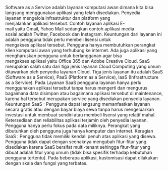 Software as a Service adalah layanan komputasi awan dimana kita bisa langsung menggunakan aplikasi yang telah disediakan. Penyedia layanan mengelola infrastruktur dan platform yang menjalankan aplikasi tersebut. Contoh layanan aplikasi E-mail yaitu Gmail, Yahoo Mail sedangkan contoh aplikasi media sosial adalah Twitter, Facebook dan Instagram. Keuntungan dari layanan ini adalah pengguna tidak perlu membeli lisensi untuk mengakses aplikasi tersebut. 
Pengguna hanya membutuhkan perangkat klien komputasi awan yang terhubung ke internet. Ada juga aplikasi yang mengharuskan pengguna untuk berlangganan agar bisa mengakses aplikasi yaitu Office 365 dan Adobe Creative Cloud.
SaaS merupakan salah satu dari tiga jenis layanan Cloud Computing yang umum ditawarkan oleh penyedia layanan Cloud. Tiga jenis layanan itu adalah SaaS (Software as a Service), PaaS (Platform as a Service), IaaS (Infrastructure as a Service).
Pada Layanan SaaS pengguna layanan hanya perlu menggunakan aplikasi tersebut tanpa harus mengerti dan mengurus bagaimana data disimpan atau bagaimana aplikasi tersebut di maintenance, karena hal tersebut merupakan service yang disediakan penyedia layanan.
Keuntungan SaaS :
Pengguna dapat langsung memanfaatkan layanan secara gratis atau dengan bayar biaya sewa tanpa harus mengeluarkan investasi untuk membuat sendiri atau membeli lisensi yang relatif mahal.
Ketersediaan dan reliabilitas aplikasi terjamin oleh penyedia layanan. Pengguna hanya perlu fokus pada data miliknya. Perangkat yang dibutuhkan oleh pengguna juga hanya komputer dan internet.
Kerugian SaaS :
Pengguna tidak memiliki kendali penuh atas aplikasi yang disewa. Pengguna tidak dapat dengan seenaknya mengubah fitur-fitur yang disediakan karena SaaS bersifat multi-tenant sehingga fitur-fitur yang dibuat adalah fitur yang umum (tidak bisa spesifik terhadap kebutuhan pengguna tertentu). Pada beberapa aplikasi, kustomisasi dapat dilakukan dengan skala dan fungsi yang terbatas.
